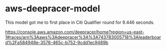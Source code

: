 # aws-deepracer-model

This model got me to first place in Citi Qualifier round for 9.446 seconds.

https://console.aws.amazon.com/deepracer/home?region=us-east-1#races/arn%3Aaws%3Adeepracer%3A%3A743783005718%3Aleaderboard%2Fa584948e-3576-465c-b752-9cdd1ec9489b
